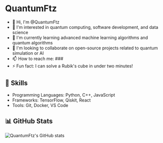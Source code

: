 # QuantumFtz

- 👋 Hi, I'm @QuantumFtz
- 👀 I'm interested in quantum computing, software development, and data science
- 🌱 I'm currently learning advanced machine learning algorithms and quantum algorithms
- 💞️ I'm looking to collaborate on open-source projects related to quantum simulation or AI
- 📫 How to reach me: ###
- ⚡ Fun fact: I can solve a Rubik's cube in under two minutes!

## 🚀 Skills
- Programming Languages: Python, C++, JavaScript
- Frameworks: TensorFlow, Qiskit, React
- Tools: Git, Docker, VS Code

## 📊 GitHub Stats
![QuantumFtz's GitHub stats](https://github-readme-stats.vercel.app/api?username=QuantumFtz&show_icons=true&theme=radical)

<!---
QuantumFtz/QuantumFtz is a ✨ special ✨ repository because its `README.md` (this file) appears on your GitHub profile.
You can click the Preview link to take a look at your changes.
--->
